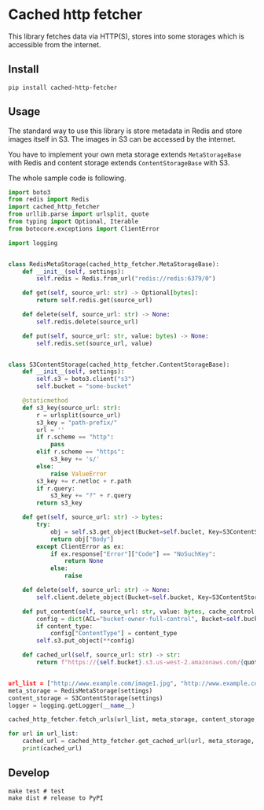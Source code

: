 # Cached http fetcher

This library fetches data via HTTP(S), stores into some storages which is accessible from the internet.

## Install

```shell
pip install cached-http-fetcher
```

## Usage

The standard way to use this library is store metadata in Redis and store images itself in S3. The images in S3 can be accessed by the internet.

You have to implement your own meta storage extends `MetaStorageBase` with Redis and content storage extends `ContentStorageBase` with S3.

The whole sample code is following.

```python
import boto3
from redis import Redis
import cached_http_fetcher
from urllib.parse import urlsplit, quote
from typing import Optional, Iterable
from botocore.exceptions import ClientError

import logging


class RedisMetaStorage(cached_http_fetcher.MetaStorageBase):
    def __init__(self, settings):
        self.redis = Redis.from_url("redis://redis:6379/0")

    def get(self, source_url: str) -> Optional[bytes]:
        return self.redis.get(source_url)

    def delete(self, source_url: str) -> None:
        self.redis.delete(source_url)

    def put(self, source_url: str, value: bytes) -> None:
        self.redis.set(source_url, value)


class S3ContentStorage(cached_http_fetcher.ContentStorageBase):
    def __init__(self, settings):
        self.s3 = boto3.client("s3")
        self.bucket = "some-bucket"

    @staticmethod
    def s3_key(source_url: str):
        r = urlsplit(source_url)
        s3_key = "path-prefix/"
        url = ''
        if r.scheme == "http":
            pass
        elif r.scheme == "https":
            s3_key += 's/'
        else:
            raise ValueError
        s3_key += r.netloc + r.path
        if r.query:
            s3_key += "?" + r.query
        return s3_key

    def get(self, source_url: str) -> bytes:
        try:
            obj = self.s3.get_object(Bucket=self.buclet, Key=S3ContentStorage.s3_key(source_url))
            return obj["Body"]
        except ClientError as ex:
            if ex.response["Error"]["Code"] == "NoSuchKey":
                return None
            else:
                raise

    def delete(self, source_url: str) -> None:
        self.client.delete_object(Bucket=self.bucket, Key=S3ContentStorage.s3_key(source_url))

    def put_content(self, source_url: str, value: bytes, cache_control: str, content_type: Optional[str] = None) -> None:
        config = dict(ACL="bucket-owner-full-control", Bucket=self.bucket, Key=key, CacheControl=cache_control, Body=value)
        if content_type:
            config["ContentType"] = content_type
        self.s3.put_object(**config)

    def cached_url(self, source_url: str) -> str:
        return f"https://{self.bucket}.s3.us-west-2.amazonaws.com/{quote(S3ContentStorage.s3_key(source_url)})"


url_list = ["http://www.example.com/image1.jpg", "http://www.example.com/image2.jpg"]
meta_storage = RedisMetaStorage(settings)
content_storage = S3ContentStorage(settings)
logger = logging.getLogger(__name__)

cached_http_fetcher.fetch_urls(url_list, meta_storage, content_storage, logger=logger)

for url in url_list:
    cached_url = cached_http_fetcher.get_cached_url(url, meta_storage, logger=logger)
    print(cached_url)
```

## Develop

```shell
make test # test
make dist # release to PyPI
```
